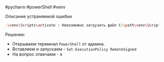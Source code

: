 
#pycharm #powerShell #venv

Описание устраняемой ошибки
```bash
.\venv\Scripts\activate : Невозможно загрузить файл C:\path\venv\Scripts\activate.ps1, так как выполнение сценариев отключено в этой системе. Для получения дополнительных сведений см. about_Execution_Policies по адресу http://go.microsoft.com/fwlink/?LinkID=135170.строка:1 знак:1
```

Решение:
- Открываем терминал `PowerShell` от админа.
- Вставляем и запускаем - `Set-ExecutionPolicy RemoteSigned`
- На вопрос отвечаем - `A`
